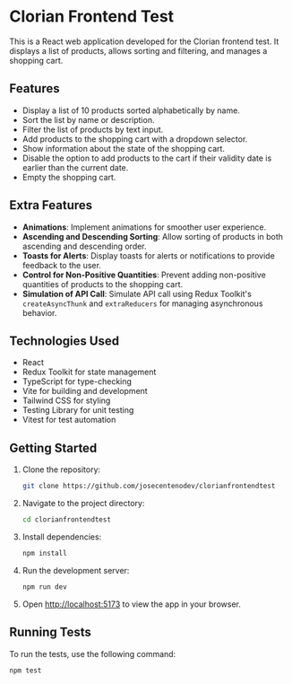 # Clorian Frontend Test

This is a React web application developed for the Clorian frontend test. It displays a list of products, allows sorting and filtering, and manages a shopping cart.

## Features

- Display a list of 10 products sorted alphabetically by name.
- Sort the list by name or description.
- Filter the list of products by text input.
- Add products to the shopping cart with a dropdown selector.
- Show information about the state of the shopping cart.
- Disable the option to add products to the cart if their validity date is earlier than the current date.
- Empty the shopping cart.

## Extra Features

- **Animations**: Implement animations for smoother user experience.
- **Ascending and Descending Sorting**: Allow sorting of products in both ascending and descending order.
- **Toasts for Alerts**: Display toasts for alerts or notifications to provide feedback to the user.
- **Control for Non-Positive Quantities**: Prevent adding non-positive quantities of products to the shopping cart.
- **Simulation of API Call**: Simulate API call using Redux Toolkit's `createAsyncThunk` and `extraReducers` for managing asynchronous behavior.
  
## Technologies Used

- React
- Redux Toolkit for state management
- TypeScript for type-checking
- Vite for building and development
- Tailwind CSS for styling
- Testing Library for unit testing
- Vitest for test automation

## Getting Started

1. Clone the repository:

   ```bash
   git clone https://github.com/josecentenodev/clorianfrontendtest
   ```

2. Navigate to the project directory:

   ```bash
   cd clorianfrontendtest
   ```

3. Install dependencies:

   ```bash
   npm install
   ```

4. Run the development server:

   ```bash
   npm run dev
   ```

5. Open [http://localhost:5173](http://localhost:5173) to view the app in your browser.

## Running Tests

To run the tests, use the following command:

```bash
npm test
```

